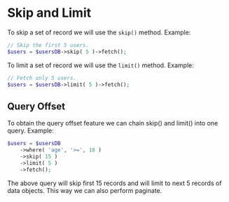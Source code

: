 <!--METADATA
{
    "title": "Skip and Limit Data",
    "url": "skip-limit",
    "icon": "git-pull-request"
}
!METADATA-->

# Skip and Limit

To skip a set of record we will use the `skip()` method. Example:

```php
// Skip the first 5 users.
$users = $usersDB->skip( 5 )->fetch();
```

To limit a set of record we will use the `limit()` method. Example:

```php
// Fetch only 5 users.
$users = $usersDB->limit( 5 )->fetch();
```

## Query Offset

To obtain the query offset feature we can chain skip() and limit() into one query. Example:

```php
$users = $usersDB
    ->where( 'age', '>=', 18 )
    ->skip( 15 )
    ->limit( 5 )
    ->fetch();
```

The above query will skip first 15 records and will limit to next 5 records of data objects. This way we can also perform paginate.
